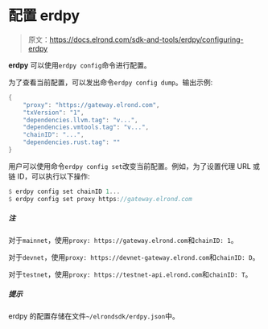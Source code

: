 # 配置 erdpy

> 原文：<https://docs.elrond.com/sdk-and-tools/erdpy/configuring-erdpy>

 **erdpy** 可以使用`erdpy config`命令进行配置。

为了查看当前配置，可以发出命令`erdpy config dump`。输出示例:

```rust
{
    "proxy": "https://gateway.elrond.com",
    "txVersion": "1",
    "dependencies.llvm.tag": "v...",
    "dependencies.vmtools.tag": "v...",
    "chainID": "...",
    "dependencies.rust.tag": ""
} 
```

用户可以使用命令`erdpy config set`改变当前配置。例如，为了设置代理 URL 或链 ID，可以执行以下操作:

```rust
$ erdpy config set chainID 1...
$ erdpy config set proxy https://gateway.elrond.com 
```

##### 注

对于`mainnet`，使用`proxy: https://gateway.elrond.com`和`chainID: 1`。

对于`devnet`，使用`proxy: https://devnet-gateway.elrond.com`和`chainID: D`。

对于`testnet`，使用`proxy: https://testnet-api.elrond.com`和`chainID: T`。

##### 提示

erdpy 的配置存储在文件`~/elrondsdk/erdpy.json`中。